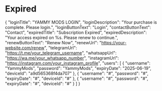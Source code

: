# Expired
{
  "loginTitle": "YAMMY MODS LOGIN",
  "loginDescription": "Your purchase is complete. Please login.",
  "loginButtonText": "Login",
  "contactButtonText": "Contact",
  "expiredTitle": "Subscription Expired",
  "expiredDescription": "Your access expired on %s. Please renew to continue.",
  "renewButtonText": "Renew Now",
  "renewUrl": "https://your-website.com/renew",
  "telegramUrl": "https://t.me/your_telegram_username",
  "whatsappUrl": "https://wa.me/your_whatsapp_number",
  "instagramUrl": "https://instagram.com/your_instagram_profile",
  "users": [
    {
      "username": "YammyMods",
      "password": "YammyMods",
      "expiryDate": "2025-06-19",
      "deviceId": "a9d565368f4da707"
    },
    {
      "username": "#",
      "password": "#",
      "expiryDate": "#",
      "deviceId": "#"
    },
    {
      "username": "#",
      "password": "#",
      "expiryDate": "#",
      "deviceId": "#"
    }
  ]
}

